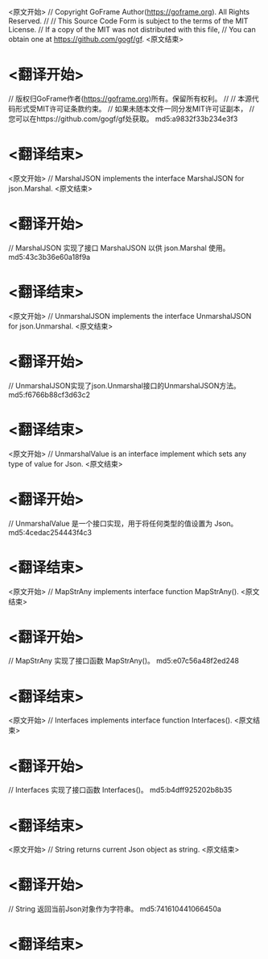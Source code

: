 
<原文开始>
// Copyright GoFrame Author(https://goframe.org). All Rights Reserved.
//
// This Source Code Form is subject to the terms of the MIT License.
// If a copy of the MIT was not distributed with this file,
// You can obtain one at https://github.com/gogf/gf.
<原文结束>

# <翻译开始>
// 版权归GoFrame作者(https://goframe.org)所有。保留所有权利。
//
// 本源代码形式受MIT许可证条款约束。
// 如果未随本文件一同分发MIT许可证副本，
// 您可以在https://github.com/gogf/gf处获取。 md5:a9832f33b234e3f3
# <翻译结束>


<原文开始>
// MarshalJSON implements the interface MarshalJSON for json.Marshal.
<原文结束>

# <翻译开始>
// MarshalJSON 实现了接口 MarshalJSON 以供 json.Marshal 使用。 md5:43c3b36e60a18f9a
# <翻译结束>


<原文开始>
// UnmarshalJSON implements the interface UnmarshalJSON for json.Unmarshal.
<原文结束>

# <翻译开始>
// UnmarshalJSON实现了json.Unmarshal接口的UnmarshalJSON方法。 md5:f6766b88cf3d63c2
# <翻译结束>


<原文开始>
// UnmarshalValue is an interface implement which sets any type of value for Json.
<原文结束>

# <翻译开始>
// UnmarshalValue 是一个接口实现，用于将任何类型的值设置为 Json。 md5:4cedac254443f4c3
# <翻译结束>


<原文开始>
// MapStrAny implements interface function MapStrAny().
<原文结束>

# <翻译开始>
// MapStrAny 实现了接口函数 MapStrAny()。 md5:e07c56a48f2ed248
# <翻译结束>


<原文开始>
// Interfaces implements interface function Interfaces().
<原文结束>

# <翻译开始>
// Interfaces 实现了接口函数 Interfaces()。 md5:b4dff925202b8b35
# <翻译结束>


<原文开始>
// String returns current Json object as string.
<原文结束>

# <翻译开始>
// String 返回当前Json对象作为字符串。 md5:741610441066450a
# <翻译结束>

